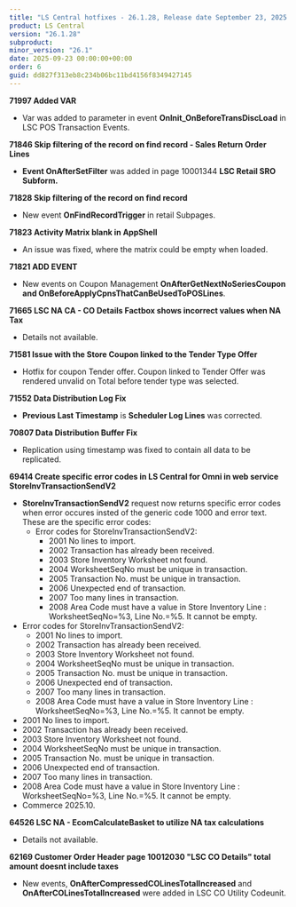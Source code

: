```yaml
---
title: "LS Central hotfixes - 26.1.28, Release date September 23, 2025 - Hotfixes"
product: LS Central
version: "26.1.28"
subproduct: 
minor_version: "26.1"
date: 2025-09-23 00:00:00+00:00
order: 6
guid: dd827f313eb8c234b06bc11bd4156f8349427145
---
```


<strong>71997 Added VAR</strong>
<ul><li>Var was added to parameter in event <b>OnInit_OnBeforeTransDiscLoad</b> in LSC POS Transaction Events.</li></ul>
<strong>71846 Skip filtering of the record on find record - Sales Return Order Lines</strong>
<ul><li><b>Event OnAfterSetFilter</b> was added in page 10001344 <b>LSC Retail SRO Subform.</b></li></ul>
<strong>71828 Skip filtering of the record on find record</strong>
<ul><li>New event <b>OnFindRecordTrigger</b> in retail Subpages.</li></ul>
<strong>71823 Activity Matrix blank in AppShell</strong>
<ul><li>An issue was fixed, where the matrix could be empty when loaded.</li></ul>
<strong>71821 ADD EVENT</strong>
<ul><li>New events on Coupon Management <b>OnAfterGetNextNoSeriesCoupon and OnBeforeApplyCpnsThatCanBeUsedToPOSLines</b>.</li></ul>
<strong>71665 LSC NA CA - CO Details Factbox shows incorrect values when NA Tax</strong>
<ul><li>Details not available.</li></ul>
<strong>71581 Issue with the Store Coupon linked to the Tender Type Offer</strong>
<ul><li>Hotfix for coupon Tender offer. Coupon linked to Tender Offer was rendered unvalid on Total before tender type was selected.</li></ul>
<strong>71552 Data Distribution Log Fix</strong>
<ul><li><b>Previous Last Timestamp</b> is <b>Scheduler Log Lines</b> was corrected.</li></ul>
<strong>70807 Data Distribution Buffer Fix</strong>
<ul><li>Replication using timestamp was fixed to contain all data to be replicated.</li></ul>
<strong>69414 Create specific error codes in LS Central for Omni in web service StoreInvTransactionSendV2</strong>
<ul><li><b>StoreInvTransactionSendV2</b> request now returns specific error codes when error occures insted of the generic code 1000 and error text. These are the specific error codes:<ul><li>Error codes for StoreInvTransactionSendV2:<ul><li>2001  No lines to import.</li><li>2002  Transaction has already been received.</li><li>2003  Store Inventory Worksheet not found.</li><li>2004  WorksheetSeqNo must be unique in transaction.</li><li>2005  Transaction No. must be unique in transaction.</li><li>2006  Unexpected end of transaction.</li><li>2007  Too many lines in transaction.</li><li>2008  Area Code must have a value in Store Inventory Line : WorksheetSeqNo=%3, Line No.=%5. It cannot be empty.</li></ul></li></ul></li>
<li>Error codes for StoreInvTransactionSendV2:<ul><li>2001  No lines to import.</li><li>2002  Transaction has already been received.</li><li>2003  Store Inventory Worksheet not found.</li><li>2004  WorksheetSeqNo must be unique in transaction.</li><li>2005  Transaction No. must be unique in transaction.</li><li>2006  Unexpected end of transaction.</li><li>2007  Too many lines in transaction.</li><li>2008  Area Code must have a value in Store Inventory Line : WorksheetSeqNo=%3, Line No.=%5. It cannot be empty.</li></ul></li>
<li>2001  No lines to import.</li>
<li>2002  Transaction has already been received.</li>
<li>2003  Store Inventory Worksheet not found.</li>
<li>2004  WorksheetSeqNo must be unique in transaction.</li>
<li>2005  Transaction No. must be unique in transaction.</li>
<li>2006  Unexpected end of transaction.</li>
<li>2007  Too many lines in transaction.</li>
<li>2008  Area Code must have a value in Store Inventory Line : WorksheetSeqNo=%3, Line No.=%5. It cannot be empty.</li>
<li>Commerce 2025.10.</li></ul>
<strong>64526 LSC NA - EcomCalculateBasket to utilize NA tax calculations</strong>
<ul><li>Details not available.</li></ul>
<strong>62169 Customer Order Header page 10012030 "LSC CO Details" total amount doesnt include taxes</strong>
<ul><li>
<p>New events, <b>OnAfterCompressedCOLinesTotalIncreased</b> and <b>OnAfterCOLinesTotalIncreased</b> were added in LSC CO Utility Codeunit.</p>
</li></ul>
